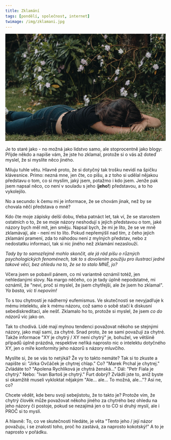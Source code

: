 ```yaml
---
title: Zklamání
tags: [pondělí, společnost, internet]
twimage: /img/zklamani.jpg
---
```


![cover](/img/zklamani.jpg)

Je to staré jako - no možná jako lidstvo samo, ale stoprocentně jako blogy: Přijde někdo a napíše vám, že jste ho zklamal, protože si o vás až doteď myslel, že si myslíte něco jiného.

Miluju tuhle větu. Hlavně proto, že si dotyčný tak trošku nevidí na špičku klávesnice. Primo: nezná mne, jen čte, co píšu, a z toho si udělal nějakou představu o tom, co si myslím, jaký jsem, potažmo i kdo jsem. Jenže pak jsem napsal něco, co není v souladu s jeho (**jeho!**) představou, a to ho vykolejilo.

No a secundo: k čemu mi je informace, že se chovám jinak, než by se chovala něčí představa o mně?

Kdo čte moje zápisky delší dobu, třeba patnáct let, tak ví, že se starostem ostatních o to, že se moje názory neshodují s jejich představou o tom, jaké názory bych měl mít, jen směju. Napsal bych, že mi je líto, že se ve mně zklamávají, ale - není mi to líto. Pokud nepřemýšlí nad tím, z čeho jejich zklamání pramení, zda to náhodou není z mylných představ, nebo z nedostatku informací, tak si nic jiného než zklamání nezaslouží.

_Tady by to samozřejmě mohlo skončit, ale já rád píšu o různých psychologických fenoménech, tak to s dovolením použiju pro ilustraci jedné takové věci, bez ohledu na to, že se to stalo MNĚ, jo?_

Včera jsem se pobavil pánem, co mi variantně oznámil totéž, jen nehledanými slovy. Na margo něčeho, co je tady úplně nepodstatné, mi oznámil, že "neví, proč si myslel, že jsem chytřejší, ale že jsem ho zklamal". _Ya basta, víc ti nepovím!_

To s tou chytrostí je nádherný eufemismus. Ve skutečnosti se nevyjadřuje k mému intelektu, ale k mému názoru, což samo o sobě stačí k diskusní sebediskreditaci, ale nešť. Zklamalo ho to, protože si myslel, že jsem _co do názorů_ víc jako on. 

Tak to chodívá. Lidé mají mylnou tendenci považovat někoho se stejnými názory, jako mají sami, za chytré. Snad proto, že se sami považují za chytré. Takže informace "XY je chytrý / XY není chytrý" je, bohužel, ve většině případů úplně prázdná, respektive neříká naprosto nic o intelektu dotyčného XY, jen o míře konformity jeho názorů s názory mluvčího.

Myslíte si, že se vás to netýká? Že vy to takto nemáte? Tak si to zkuste a napište si: "Jirka Ovčáček je chytrej chlap." Co? "Marek Prchal je chytrej." Zvládáte to? "Apolena Rychlíková je chytrá ženská..." Dál: "Petr Fiala je chytrý." Nebo: "Ivan Bartoš je chytrý." Furt dobrý? Zvládli jste to, aniž byste si okamžitě museli vykloktat nějakým "Ale... ale... To možná, ale..."? Asi ne, co?

Chcete vědět, kde beru svoji sebejistotu, že to takto je? Protože vím, že chytrý člověk může považovat někoho jiného za chytrého bez ohledu na jeho názory či postoje, pokud se nezajímá jen o to CO si druhý myslí, ale i PROČ si to myslí.

A hlavně: To, co ve skutečnosti hledáte, je věta "Tento jeho / její názor považuju, i se znalostí toho, proč ho zastává, za naprosto kokotský!" A to je naprosto v pořádku.